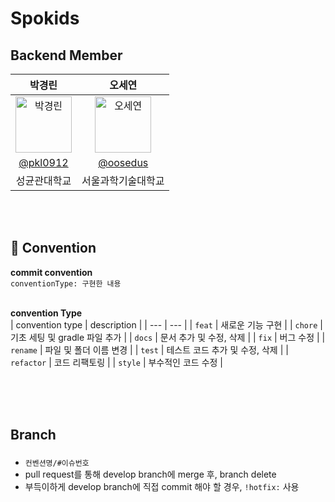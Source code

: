 # Spokids

## Backend Member
|      박경린       |          오세연        |                                                                                                   
| :------------------------------------------------------------------------------: | :---------------------------------------------------------------------------------------------------------------------------------------------------: | 
|   <img src="https://avatars.githubusercontent.com/pkl0912?v=4" width=90px alt="박경린"/>       |   <img src="https://avatars.githubusercontent.com/oosedus?v=4" width=90px alt="오세연"/>                       |
|   [@pkl0912](https://github.com/pkl0912)   |    [@oosedus](https://github.com/oosedus)  | 
| 성균관대학교 | 서울과학기술대학교 | 

<br><br>

## 📌 Convention

**commit convention** <br>
`conventionType: 구현한 내용` <br><br>


**convention Type** <br>
| convention type | description |
| --- | --- |
| `feat` | 새로운 기능 구현 |
| `chore` | 기초 세팅 및 gradle 파일 추가 |
| `docs` | 문서 추가 및 수정, 삭제 |
| `fix` | 버그 수정 |
| `rename` | 파일 및 폴더 이름 변경 |
| `test` | 테스트 코드 추가 및 수정, 삭제 |
| `refactor` | 코드 리팩토링 |
| `style` | 부수적인 코드 수정 |

<br><br><br>

## Branch
### 
- `컨벤션명/#이슈번호`
- pull request를 통해 develop branch에 merge 후, branch delete
- 부득이하게 develop branch에 직접 commit 해야 할 경우, `!hotfix:` 사용

<br><br><br>
